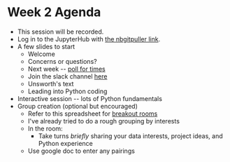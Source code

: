 # Week 2 Agenda

* This session will be recorded.
* Log in to the JupyterHub with [the nbgitpuller link](https://jupyter.idre.ucla.edu/hub/user-redirect/git-pull?repo=https%3A%2F%2Fgithub.com%2Fbenjum%2FUCLA-22W-DH140&urlpath=lab%2Ftree%2FUCLA-22W-DH140%2F&branch=main).
* A few slides to start
  * Welcome
  * Concerns or questions?
  * Next week -- [poll for times](https://calendly.com/d/cgq-n9z-p8d/week-3-coding-for-humanities)
  * Join the slack channel [here](https://join.slack.com/t/dh140250winter2022/shared_invite/zt-11bndw87p-VD7vUg4~dmhFpGR8K_yDiA)
  * Unsworth's text
  * Leading into Python coding
* Interactive session -- lots of Python fundamentals
* Group creation (optional but encouraged)
  * Refer to this spreadsheet for [breakout rooms](https://docs.google.com/spreadsheets/d/1RMIMZpt77x0AXZRtrrDO23draODSNSSxQPN0wUaIOvw/edit?usp=sharing)
  * I've already tried to do a rough grouping by interests
  * In the room:
    * Take turns *briefly* sharing your data interests, project ideas, and Python experience
  * Use google doc to enter any pairings
